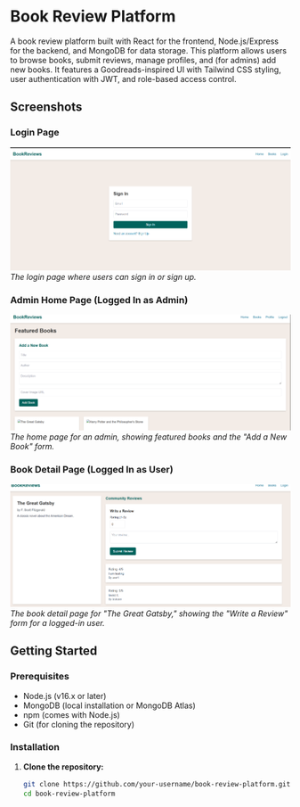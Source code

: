 # Book Review Platform

A book review platform built with React for the frontend, Node.js/Express for the backend, and MongoDB for data storage. This platform allows users to browse books, submit reviews, manage profiles, and (for admins) add new books. It features a Goodreads-inspired UI with Tailwind CSS styling, user authentication with JWT, and role-based access control.

## Screenshots

### Login Page
![Alt text](https://github.com/prakash-ui/Book_Review_Platform/blob/main/login%20page.png?raw=true)
*The login page where users can sign in or sign up.*

### Admin Home Page (Logged In as Admin)
![Alt text](https://github.com/prakash-ui/Book_Review_Platform/blob/main/admin%20page.png?raw=true)
*The home page for an admin, showing featured books and the "Add a New Book" form.*

### Book Detail Page (Logged In as User)
![Alt text](https://github.com/prakash-ui/Book_Review_Platform/blob/main/Book%20detail%20page.png?raw=true)
*The book detail page for "The Great Gatsby," showing the "Write a Review" form for a logged-in user.*



## Getting Started

### Prerequisites
- Node.js (v16.x or later)
- MongoDB (local installation or MongoDB Atlas)
- npm (comes with Node.js)
- Git (for cloning the repository)

### Installation

1. **Clone the repository:**
   ```bash
   git clone https://github.com/your-username/book-review-platform.git
   cd book-review-platform
